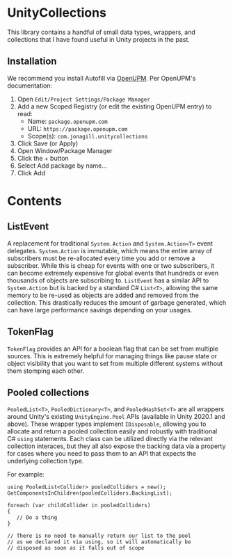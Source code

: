 # UnityCollections
This library contains a handful of small data types, wrappers, and collections that I have found useful in Unity projects in the past.

## Installation
We recommend you install Autofill via [OpenUPM](https://openupm.com/packages/com.jonagill.unitycollections/). Per OpenUPM's documentation:

1. Open `Edit/Project Settings/Package Manager`
2. Add a new Scoped Registry (or edit the existing OpenUPM entry) to read:
    * Name: `package.openupm.com`
    * URL: `https://package.openupm.com`
    * Scope(s): `com.jonagill.unitycollections`
3. Click Save (or Apply)
4. Open Window/Package Manager
5. Click the + button
6. Select Add package by name...
6. Click Add

# Contents

## ListEvent
A replacement for traditional `System.Action` and `System.Action<T>` event delegates. `System.Action` is immutable, which means the entire array of subscribers must be re-allocated every time you add or remove a subscriber. While this is cheap for events with one or two subscribers, it can become extremely expensive for global events that hundreds or even thousands of objects are subscribing to. `ListEvent` has a similar API to `System.Action` but is backed by a standard C# `List<T>`, allowing the same memory to be re-used as objects are added and removed from the collection. This drastically reduces the amount of garbage generated, which can have large performance savings depending on your usages.

## TokenFlag
`TokenFlag` provides an API for a boolean flag that can be set from multiple sources. This is extremely helpful for managing things like pause state or object visibility that you want to set from multiple different systems without them stomping each other.

## Pooled collections
`PooledList<T>`, `PooledDictionary<T>`, and `PooledHashSet<T>` are all wrappers around Unity's existing `UnityEngine.Pool` APIs (available in Unity 2020.1 and above). These wrapper types implement `IDisposable`, allowing you to allocate and return a pooled collection easily and robustly with traditional C# `using` statements. Each class can be utilized directly via the relevant collection interaces, but they all also expose the backing data via a property for cases where you need to pass them to an API that expects the underlying collection type. 

For example:

```
using PooledList<Collider> pooledColliders = new();
GetComponentsInChildren(pooledColliders.BackingList);

foreach (var childCollider in pooledColliders) 
{
   // Do a thing
}

// There is no need to manually return our list to the pool
// as we declared it via using, so it will automatically be
// disposed as soon as it falls out of scope

```